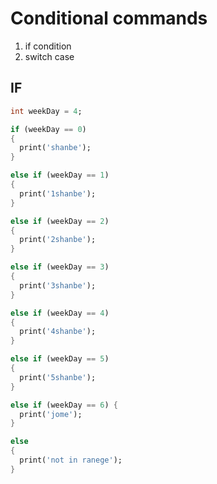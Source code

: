 # Conditional commands

1) if condition
2) switch case

## IF

```dart
int weekDay = 4;

if (weekDay == 0)
{
  print('shanbe');
}

else if (weekDay == 1)
{
  print('1shanbe');
}

else if (weekDay == 2)
{
  print('2shanbe');
}

else if (weekDay == 3)
{
  print('3shanbe');
}

else if (weekDay == 4)
{
  print('4shanbe');
}

else if (weekDay == 5)
{
  print('5shanbe');
}

else if (weekDay == 6) {
  print('jome');
}

else
{
  print('not in ranege');
}
```